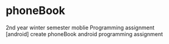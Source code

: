 # phoneBook
2nd year winter semester moblie Programming assignment<br>
[android] create phoneBook android programming assignment

